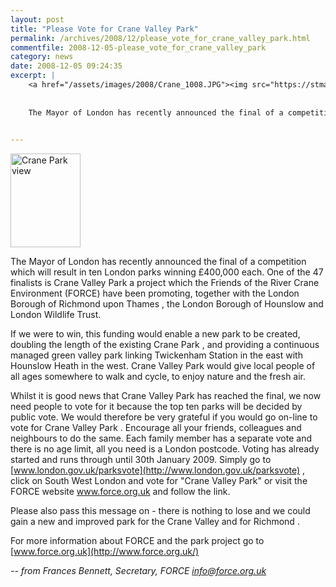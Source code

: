 ```yaml
---
layout: post
title: "Please Vote for Crane Valley Park"
permalink: /archives/2008/12/please_vote_for_crane_valley_park.html
commentfile: 2008-12-05-please_vote_for_crane_valley_park
category: news
date: 2008-12-05 09:24:35
excerpt: |
    <a href="/assets/images/2008/Crane_1008.JPG"><img src="https://stmargarets.london/images/Crane_1008.JPG" width="112" height="150" alt="Crane Park view" class="photo right" /></a>
    
    
    The Mayor of London has recently announced the final of a competition which will result in ten London parks winning &pound;400,000 each. One of the 47 finalists is Crane Valley Park a project which the Friends of the River Crane Environment (FORCE) have been promoting, together with the London Borough of Richmond upon Thames , the London Borough of Hounslow and London Wildlife Trust.
    

---
```


<a href="/assets/images/2008/Crane_1008.JPG"><img src="https://stmargarets.london/images/Crane_1008.JPG" width="112" height="150" alt="Crane Park view" class="photo right" /></a>

The Mayor of London has recently announced the final of a competition which will result in ten London parks winning £400,000 each. One of the 47 finalists is Crane Valley Park a project which the Friends of the River Crane Environment (FORCE) have been promoting, together with the London Borough of Richmond upon Thames , the London Borough of Hounslow and London Wildlife Trust.

If we were to win, this funding would enable a new park to be created, doubling the length of the existing Crane Park , and providing a continuous managed green valley park linking Twickenham Station in the east with Hounslow Heath in the west. Crane Valley Park would give local people of all ages somewhere to walk and cycle, to enjoy nature and the fresh air.

Whilst it is good news that Crane Valley Park has reached the final, we now need people to vote for it because the top ten parks will be decided by public vote. We would therefore be very grateful if you would go on-line to vote for Crane Valley Park . Encourage all your friends, colleagues and neighbours to do the same. Each family member has a separate vote and there is no age limit, all you need is a London postcode. Voting has already started and runs through until 30th January 2009. Simply go to [www.london.gov.uk/parksvote](http://www.london.gov.uk/parksvote) , click on South West London and vote for "Crane Valley Park" or visit the FORCE website www.force.org.uk and follow the link.

Please also pass this message on - there is nothing to lose and we could gain a new and improved park for the Crane Valley and for Richmond .

For more information about FORCE and the park project go to [www.force.org.uk](http://www.force.org.uk/)

<cite>-- from Frances Bennett, Secretary, *FORCE* [info@force.org.uk](mailto:info@force.org.uk</cite>)
